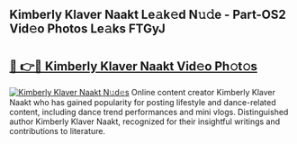 ## Kimberly Klaver Naakt Le𝚊k𝚎d N𝚞𝚍e - Part-OS2 Vid𝚎o Photos Le𝚊ks FTGyJ

# <h2><a href="http://fbap8ok.evod.top/?m=Kimberly+Klaver+Naakt">🔗 👉🔴 Kimberly Klaver Naakt Vid𝚎o Ph𝚘t𝚘s</a></h2>

[![Kimberly Klaver Naakt N𝚞d𝚎s](https://i.imgur.com/8V9OHl7.gif)](http://fbap8ok.evod.top/?m=Kimberly+Klaver+Naakt)
Online content creator Kimberly Klaver Naakt who has gained popularity for posting lifestyle and dance-related content, including dance trend performances and mini vlogs. Distinguished author Kimberly Klaver Naakt, recognized for their insightful writings and contributions to literature. 
